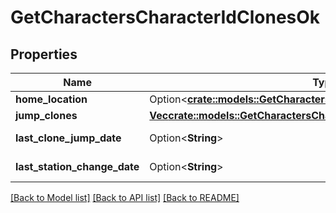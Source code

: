 # GetCharactersCharacterIdClonesOk

## Properties

Name | Type | Description | Notes
------------ | ------------- | ------------- | -------------
**home_location** | Option<[**crate::models::GetCharactersCharacterIdClonesHomeLocation**](get_characters_character_id_clones_home_location.md)> |  | [optional]
**jump_clones** | [**Vec<crate::models::GetCharactersCharacterIdClonesJumpClone>**](get_characters_character_id_clones_jump_clone.md) | jump_clones array | 
**last_clone_jump_date** | Option<**String**> | last_clone_jump_date string | [optional]
**last_station_change_date** | Option<**String**> | last_station_change_date string | [optional]

[[Back to Model list]](../README.md#documentation-for-models) [[Back to API list]](../README.md#documentation-for-api-endpoints) [[Back to README]](../README.md)


